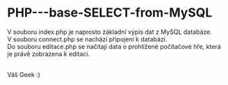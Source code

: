 # PHP---base-SELECT-from-MySQL
V souboru index.php je naprosto základní výpis dat z MySQL databáze.<br>
V souboru connect.php se nachází připojení k databázi.<br>
Do souboru editace.php se načítají data o prohlížené počítačové hře, která je právě zobrazena k editaci.<br><br>

Váš Geek :)
